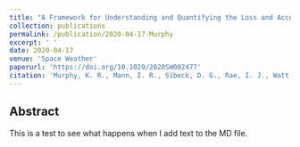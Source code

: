 ```yaml
---
title: "A Framework for Understanding and Quantifying the Loss and Acceleration of Relativistic Electrons in the Outer Radiation Belt During Geomagnetic Storms"
collection: publications
permalink: /publication/2020-04-17-Murphy
excerpt: ' '
date: 2020-04-17
venue: 'Space Weather'
paperurl: 'https://doi.org/10.1029/2020SW002477'
citation: 'Murphy, K. R., Mann, I. R., Sibeck, D. G., Rae, I. J., Watt, C. E. J., Ozeke, L. G., et al. (2020). A Framework for Understanding and Quantifying the Loss and Acceleration of Relativistic Electrons in the Outer Radiation Belt During Geomagnetic Storms. Space Weather, 18(5).'
---
```




## Abstract

This is a test to see what happens when I add text to the MD file.